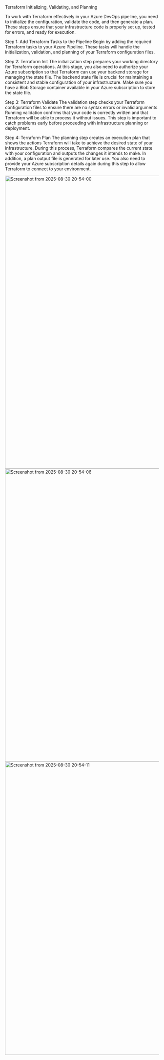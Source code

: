 Terraform Initializing, Validating, and Planning

To work with Terraform effectively in your Azure DevOps pipeline, you need to initialize the configuration, validate the code, and then generate a plan. These steps ensure that your infrastructure code is properly set up, tested for errors, and ready for execution.

Step 1: Add Terraform Tasks to the Pipeline
Begin by adding the required Terraform tasks to your Azure Pipeline. These tasks will handle the initialization, validation, and planning of your Terraform configuration files.

Step 2: Terraform Init
The initialization step prepares your working directory for Terraform operations. At this stage, you also need to authorize your Azure subscription so that Terraform can use your backend storage for managing the state file. The backend state file is crucial for maintaining a consistent and stable configuration of your infrastructure. Make sure you have a Blob Storage container available in your Azure subscription to store the state file.

Step 3: Terraform Validate
The validation step checks your Terraform configuration files to ensure there are no syntax errors or invalid arguments. Running validation confirms that your code is correctly written and that Terraform will be able to process it without issues. This step is important to catch problems early before proceeding with infrastructure planning or deployment.

Step 4: Terraform Plan
The planning step creates an execution plan that shows the actions Terraform will take to achieve the desired state of your infrastructure. During this process, Terraform compares the current state with your configuration and outputs the changes it intends to make. In addition, a plan output file is generated for later use. You also need to provide your Azure subscription details again during this step to allow Terraform to connect to your environment.

<img width="1857" height="958" alt="Screenshot from 2025-08-30 20-54-00" src="https://github.com/user-attachments/assets/a3d91404-8b06-4c21-a2e7-2764228fcef5" />
<img width="1857" height="958" alt="Screenshot from 2025-08-30 20-54-06" src="https://github.com/user-attachments/assets/43dbd684-513f-4a6e-8fc6-e8d899285979" />
<img width="1857" height="958" alt="Screenshot from 2025-08-30 20-54-11" src="https://github.com/user-attachments/assets/a958eb3a-cb04-4e7a-b9c6-ec20b03770d5" />
